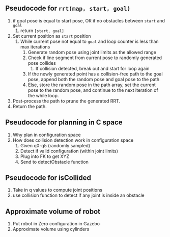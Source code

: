 ## Pseudocode for `rrt(map, start, goal)`

1. if goal pose is equal to start pose, OR if no obstacles between `start` and `goal` 
    1. return `[start, goal]` 
1. Set current position as `start` position
    1. While current pose not equal to `goal` and loop counter is less than max iterations
        1. Generate random pose using joint limits as the allowed range
        1. Check if line segment from current pose to randomly generated pose collides
            1. If collision detected, break out and start for loop again
        1. If the newly generated point has a collision-free path to the goal pose, append both the random pose and goal pose to the path 
        1. Else, store the random pose in the path array, set the current pose to the random pose, and continue to the next iteration of the while loop.
1. Post-process the path to prune the generated RRT.
1. Return the path.

## Pseudocode for planning in C space

1. Why plan in configuration space
1. How does collision detection work in configuration space
    1. Given q0-q5 (randomly sampled)
    1. Detect if valid configuration (within joint limits)
    1. Plug into FK to get XYZ
    1. Send to detectObstacle function


## Pseudocode for isCollided

1. Take in q values to compute joint positions
1. use collision function to detect if any joint is inside an obstacle


## Approximate volume of robot

1. Put robot in Zero configuration in Gazebo
1. Approximate volume using cylinders


